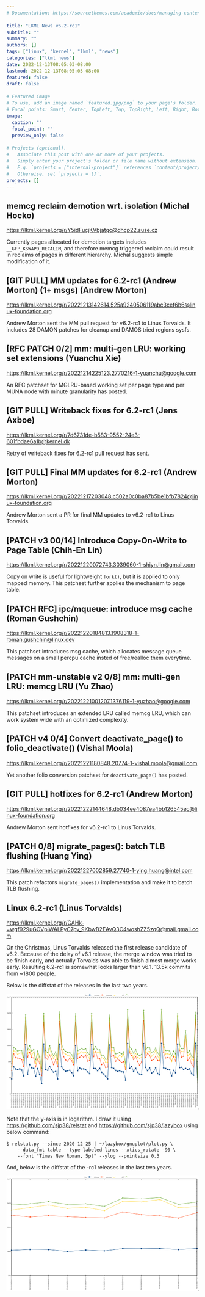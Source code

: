 ```yaml
---
# Documentation: https://sourcethemes.com/academic/docs/managing-content/

title: "LKML News v6.2-rc1"
subtitle: ""
summary: ""
authors: []
tags: ["linux", "kernel", "lkml", "news"]
categories: ["lkml news"]
date: 2022-12-13T08:05:03-08:00
lastmod: 2022-12-13T08:05:03-08:00
featured: false
draft: false

# Featured image
# To use, add an image named `featured.jpg/png` to your page's folder.
# Focal points: Smart, Center, TopLeft, Top, TopRight, Left, Right, BottomLeft, Bottom, BottomRight.
image:
  caption: ""
  focal_point: ""
  preview_only: false

# Projects (optional).
#   Associate this post with one or more of your projects.
#   Simply enter your project's folder or file name without extension.
#   E.g. `projects = ["internal-project"]` references `content/project/deep-learning/index.md`.
#   Otherwise, set `projects = []`.
projects: []
---
```


memcg reclaim demotion wrt. isolation (Michal Hocko)
----------------------------------------------------

https://lkml.kernel.org/r/Y5idFucjKVbjatqc@dhcp22.suse.cz

Currently pages allocated for demotion targets includes `__GFP_KSWAPD_RECALIM`,
and therefore memcg triggered reclaim could result in reclaims of  pages in
different hierarchy.  Michal suggests simple modification of it.


[GIT PULL] MM updates for 6.2-rc1 (Andrew Morton) (1+ msgs) (Andrew Morton)
---------------------------------------------------------------------------

https://lkml.kernel.org/r/20221213142614.525a9240506119abc3cef6b6@linux-foundation.org

Andrew Morton sent the MM pull request for v6.2-rc1 to Linus Torvalds.  It
includes 28 DAMON patches for cleanup and DAMOS tried regions sysfs.


[RFC PATCH 0/2] mm: multi-gen LRU: working set extensions (Yuanchu Xie)
-----------------------------------------------------------------------

https://lkml.kernel.org/r/20221214225123.2770216-1-yuanchu@google.com

An RFC patchset for MGLRU-based working set per page type and per MUNA node
with minute granularity has posted.


[GIT PULL] Writeback fixes for 6.2-rc1 (Jens Axboe)
---------------------------------------------------

https://lkml.kernel.org/r/7d6731de-b583-9552-24e3-601fbdae6a1b@kernel.dk

Retry of writeback fixes for 6.2-rc1 pull request has sent.


[GIT PULL] Final MM updates for 6.2-rc1 (Andrew Morton)
-------------------------------------------------------

https://lkml.kernel.org/r/20221217203048.c502a0c0ba87b5be1bfb7824@linux-foundation.org

Andrew Morton sent a PR for final MM updates to v6.2-rc1 to Linus Torvalds.


[PATCH v3 00/14] Introduce Copy-On-Write to Page Table (Chih-En Lin)
--------------------------------------------------------------------

https://lkml.kernel.org/r/20221220072743.3039060-1-shiyn.lin@gmail.com

Copy on write is useful for lightweight `fork()`, but it is applied to only
mapped memory.  This patchset further applies the mechanism to page table.


[PATCH RFC] ipc/mqueue: introduce msg cache (Roman Gushchin)
------------------------------------------------------------

https://lkml.kernel.org/r/20221220184813.1908318-1-roman.gushchin@linux.dev

This patchset introduces msg cache, which allocates message queue messages on
a small percpu cache insted of free/realloc them everytime.


[PATCH mm-unstable v2 0/8] mm: multi-gen LRU: memcg LRU (Yu Zhao)
-----------------------------------------------------------------

https://lkml.kernel.org/r/20221221001207.1376119-1-yuzhao@google.com

This patchset introduces an extended LRU called memcg LRU, which can work
system wide with an optimized complexity.


[PATCH v4 0/4] Convert deactivate_page() to folio_deactivate() (Vishal Moola)
-----------------------------------------------------------------------------

https://lkml.kernel.org/r/20221221180848.20774-1-vishal.moola@gmail.com

Yet another folio conversion patchset for `deactivate_page()` has posted.


[GIT PULL] hotfixes for 6.2-rc1 (Andrew Morton)
-----------------------------------------------

https://lkml.kernel.org/r/20221222144648.db034ee4087ea4bb126545ec@linux-foundation.org

Andrew Morton sent hotfixes for v6.2-rc1 to Linus Torvalds.


[PATCH 0/8] migrate_pages(): batch TLB flushing (Huang Ying)
------------------------------------------------------------

https://lkml.kernel.org/r/20221227002859.27740-1-ying.huang@intel.com

This patch refactors `migrate_pages()` implementation and make it to batch TLB
flushing.


Linux 6.2-rc1 (Linus Torvalds)
------------------------------

https://lkml.kernel.org/r/CAHk-=wgf929uGOVpiWALPyC7pv_9KbwB2EAvQ3C4woshZZ5zqQ@mail.gmail.com

On the Christmas, Linus Torvalds released the first release candidate of v6.2.
Because of the delay of v6.1 release, the merge window was tried to be finish
early, and actually Torvalds was able to finish almost merge works early.
Resulting 6.2-rc1 is somewhat looks larger than v6.1.  13.5k commits from ~1800
people.

Below is the diffstat of the releases in the last two years.

![Kernel release stat](/img/kernel_release_stat/v5.11-rc2..v6.2-rc1.png)

Note that the y-axis is in logarithm.  I draw it using
https://github.com/sjp38/relstat and https://github.com/sjp38/lazybox using
below command:

    $ relstat.py --since 2020-12-25 | ~/lazybox/gnuplot/plot.py \
	    --data_fmt table --type labeled-lines --xtics_rotate -90 \
	    --font "Times New Roman, 5pt" --ylog --pointsize 0.3


And, below is the diffstat of the -rc1 releases in the last two years.

![rc1 release stat](/img/kernel_release_stat/v6.2-rc1-only.png)

